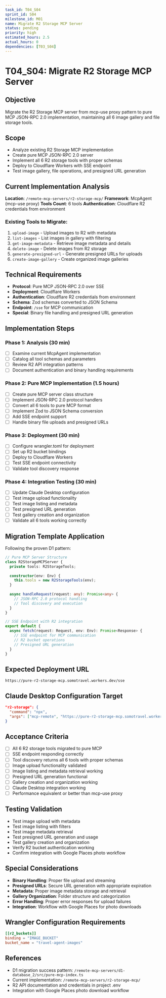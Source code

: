 ```yaml
---
task_id: T04_S04
sprint_id: S04
milestone_id: M01
name: Migrate R2 Storage MCP Server
status: pending
priority: high
estimated_hours: 2.5
actual_hours: 0
dependencies: [T03_S04]
---
```


# T04_S04: Migrate R2 Storage MCP Server

## Objective
Migrate the R2 Storage MCP server from mcp-use proxy pattern to pure MCP JSON-RPC 2.0 implementation, maintaining all 6 image gallery and file storage tools.

## Scope
- Analyze existing R2 Storage MCP implementation
- Create pure MCP JSON-RPC 2.0 server
- Implement all 6 R2 storage tools with proper schemas
- Deploy to Cloudflare Workers with SSE endpoint
- Test image gallery, file operations, and presigned URL generation

## Current Implementation Analysis
**Location**: `/remote-mcp-servers/r2-storage-mcp/`
**Framework**: McpAgent (mcp-use proxy)
**Tools Count**: 6 tools
**Authentication**: Cloudflare R2 credentials from environment

### Existing Tools to Migrate:
1. `upload-image` - Upload images to R2 with metadata
2. `list-images` - List images in gallery with filtering
3. `get-image-metadata` - Retrieve image metadata and details
4. `delete-image` - Delete images from R2 storage
5. `generate-presigned-url` - Generate presigned URLs for uploads
6. `create-image-gallery` - Create organized image galleries

## Technical Requirements
- **Protocol**: Pure MCP JSON-RPC 2.0 over SSE
- **Deployment**: Cloudflare Workers
- **Authentication**: Cloudflare R2 credentials from environment
- **Schema**: Zod schemas converted to JSON Schema
- **Endpoint**: `/sse` for MCP communication
- **Special**: Binary file handling and presigned URL generation

## Implementation Steps

### Phase 1: Analysis (30 min)
- [ ] Examine current McpAgent implementation
- [ ] Catalog all tool schemas and parameters
- [ ] Review R2 API integration patterns
- [ ] Document authentication and binary handling requirements

### Phase 2: Pure MCP Implementation (1.5 hours)
- [ ] Create pure MCP server class structure
- [ ] Implement JSON-RPC 2.0 protocol handlers
- [ ] Convert all 6 tools to pure MCP format
- [ ] Implement Zod to JSON Schema conversion
- [ ] Add SSE endpoint support
- [ ] Handle binary file uploads and presigned URLs

### Phase 3: Deployment (30 min)
- [ ] Configure wrangler.toml for deployment
- [ ] Set up R2 bucket bindings
- [ ] Deploy to Cloudflare Workers
- [ ] Test SSE endpoint connectivity
- [ ] Validate tool discovery response

### Phase 4: Integration Testing (30 min)
- [ ] Update Claude Desktop configuration
- [ ] Test image upload functionality
- [ ] Test image listing and metadata
- [ ] Test presigned URL generation
- [ ] Test gallery creation and organization
- [ ] Validate all 6 tools working correctly

## Migration Template Application
Following the proven D1 pattern:

```typescript
// Pure MCP Server Structure
class R2StorageMCPServer {
  private tools: R2StorageTools;
  
  constructor(env: Env) {
    this.tools = new R2StorageTools(env);
  }
  
  async handleRequest(request: any): Promise<any> {
    // JSON-RPC 2.0 protocol handling
    // Tool discovery and execution
  }
}

// SSE Endpoint with R2 integration
export default {
  async fetch(request: Request, env: Env): Promise<Response> {
    // SSE endpoint for MCP communication
    // R2 bucket operations
    // Presigned URL generation
  }
}
```

## Expected Deployment URL
`https://pure-r2-storage-mcp.somotravel.workers.dev/sse`

## Claude Desktop Configuration Target
```json
"r2-storage": {
  "command": "npx",
  "args": ["mcp-remote", "https://pure-r2-storage-mcp.somotravel.workers.dev/sse"]
}
```

## Acceptance Criteria
- [ ] All 6 R2 storage tools migrated to pure MCP
- [ ] SSE endpoint responding correctly
- [ ] Tool discovery returns all 6 tools with proper schemas
- [ ] Image upload functionality validated
- [ ] Image listing and metadata retrieval working
- [ ] Presigned URL generation functional
- [ ] Gallery creation and organization working
- [ ] Claude Desktop integration working
- [ ] Performance equivalent or better than mcp-use proxy

## Testing Validation
- Test image upload with metadata
- Test image listing with filters
- Test image metadata retrieval
- Test presigned URL generation and usage
- Test gallery creation and organization
- Verify R2 bucket authentication working
- Confirm integration with Google Places photo workflow

## Special Considerations
- **Binary Handling**: Proper file upload and streaming
- **Presigned URLs**: Secure URL generation with appropriate expiration
- **Metadata**: Proper image metadata storage and retrieval
- **Gallery Organization**: Folder structure and categorization
- **Error Handling**: Proper error responses for upload failures
- **Integration**: Workflow with Google Places for photo downloads

## Wrangler Configuration Requirements
```toml
[[r2_buckets]]
binding = "IMAGE_BUCKET"
bucket_name = "travel-agent-images"
```

## References
- D1 migration success pattern: `/remote-mcp-servers/d1-database_2/src/pure-mcp-index.ts`
- Current implementation: `/remote-mcp-servers/r2-storage-mcp/`
- R2 API documentation and credentials in project .env
- Integration with Google Places photo download workflow